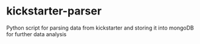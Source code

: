# kickstarter-parser
Python script for parsing data from kickstarter and storing it into mongoDB for further data analysis
